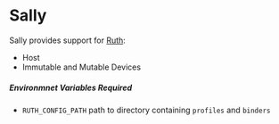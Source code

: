 # Sally

Sally provides support for [Ruth]([https://github.com/TimHughey/ruth):

- Host
- Immutable and Mutable Devices

##### Environmnet Variables Required

- `RUTH_CONFIG_PATH` path to directory containing `profiles` and `binders`
